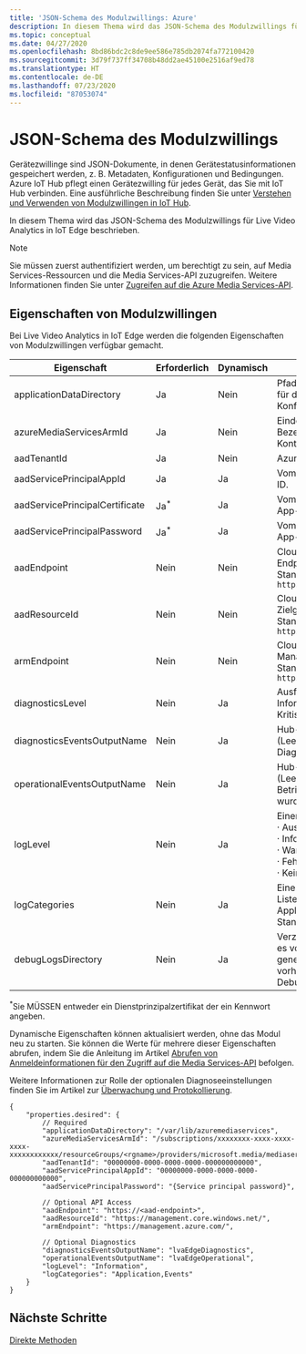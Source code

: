 ```yaml
---
title: 'JSON-Schema des Modulzwillings: Azure'
description: In diesem Thema wird das JSON-Schema des Modulzwillings für Live Video Analytics in IoT Edge beschrieben.
ms.topic: conceptual
ms.date: 04/27/2020
ms.openlocfilehash: 8bd86bdc2c8de9ee586e785db2074fa772100420
ms.sourcegitcommit: 3d79f737ff34708b48dd2ae45100e2516af9ed78
ms.translationtype: HT
ms.contentlocale: de-DE
ms.lasthandoff: 07/23/2020
ms.locfileid: "87053074"
---
```

# <a name="module-twin-json-schema"></a>JSON-Schema des Modulzwillings

Gerätezwillinge sind JSON-Dokumente, in denen Gerätestatusinformationen gespeichert werden, z. B. Metadaten, Konfigurationen und Bedingungen. Azure IoT Hub pflegt einen Gerätezwilling für jedes Gerät, das Sie mit IoT Hub verbinden. Eine ausführliche Beschreibung finden Sie unter [Verstehen und Verwenden von Modulzwillingen in IoT Hub](../../iot-hub/iot-hub-devguide-module-twins.md).

In diesem Thema wird das JSON-Schema des Modulzwillings für Live Video Analytics in IoT Edge beschrieben.

> [!NOTE]
> Sie müssen zuerst authentifiziert werden, um berechtigt zu sein, auf Media Services-Ressourcen und die Media Services-API zuzugreifen. Weitere Informationen finden Sie unter [Zugreifen auf die Azure Media Services-API](../latest/media-services-apis-overview.md#accessing-the-azure-media-services-api).

## <a name="module-twin-properties"></a>Eigenschaften von Modulzwillingen

Bei Live Video Analytics in IoT Edge werden die folgenden Eigenschaften von Modulzwillingen verfügbar gemacht. 

|Eigenschaft |Erforderlich |Dynamisch |BESCHREIBUNG |
|---|---|---|---|
|applicationDataDirectory |Ja |Nein |Pfad zu einem eingebundenen Volume für die dauerhafte Speicherung der Konfiguration. |
|azureMediaServicesArmId |Ja |Nein |Eindeutiger Azure Resource Manager-Bezeichner für das Media Services-Konto.|
|aadTenantId |Ja |Nein |Azure AD-Mandanten-ID für Kunden.|
|aadServicePrincipalAppId |Ja |Ja |Vom Kunden erstellte Azure AD-App-ID.|
|aadServicePrincipalCertificate |Ja<sup>*</sup>  |Ja |Vom Kunden erstelltes Azure AD-App-ID-Zertifikat.|
|aadServicePrincipalPassword |Ja<sup>*</sup>  |Ja |Vom Kunden erstelltes Azure AD-App-ID-Kennwort.|
|aadEndpoint |Nein |Nein |Cloudspezifischer Azure AD-Endpunkt. <br/>Standard: `https://login.microsoftonline.com` |
|aadResourceId |Nein |Nein |Cloudspezifische Azure AD-Zielgruppen-/Ressourcen-ID. <br/>Standard: `https://management.core.windows.net/` |
|armEndpoint |Nein |Nein |Cloudspezifischer Azure Resource Manager-Endpunkt. <br/>Standard: `https://management.azure.com/` |
|diagnosticsLevel |Nein |Ja |Ausführlichkeit von Ereignissen: <br/>Information &#x02758; Warnung &#x02758; Fehler &#x02758; Kritisch &#x02758; Keine |
|diagnosticsEventsOutputName |Nein |Ja |Hub-Ausgabe für Diagnoseereignisse. <br/>(Leere Ausgabe bedeutet, dass keine Diagnosedaten veröffentlicht wurden.)|
|operationalEventsOutputName|Nein|Ja|Hub-Ausgabe für Betriebsereignisse.<br/>(Leere Ausgabe bedeutet, dass keine Betriebsereignisse veröffentlicht wurden.)
|logLevel|Nein|Ja|Einer der folgenden: <br/>&#x000B7; Ausführlich<br/>&#x000B7; Information (Standard)<br/>&#x000B7; Warnung<br/>&#x000B7; Fehler<br/>&#x000B7; Keine|
|logCategories|Nein|Ja|Eine durch Trennzeichen getrennte Liste mit folgenden Einträgen: Application, MediaPipeline, Events <br/>Standardwert: Application, Events|
|debugLogsDirectory|Nein|Ja|Verzeichnis für Debugprotokolle. Wenn es vorhanden ist, werden Protokolle generiert, und wenn es nicht vorhanden ist, werden Debugprotokolle deaktiviert.

<sup>*</sup>Sie MÜSSEN entweder ein Dienstprinzipalzertifikat der ein Kennwort angeben. 

Dynamische Eigenschaften können aktualisiert werden, ohne das Modul neu zu starten. Sie können die Werte für mehrere dieser Eigenschaften abrufen, indem Sie die Anleitung im Artikel [Abrufen von Anmeldeinformationen für den Zugriff auf die Media Services-API](../latest/access-api-howto.md) befolgen. 

Weitere Informationen zur Rolle der optionalen Diagnoseeinstellungen finden Sie im Artikel zur [Überwachung und Protokollierung](monitoring-logging.md).

```
{ 
    "properties.desired": { 
        // Required 
        "applicationDataDirectory": "/var/lib/azuremediaservices", 
        "azureMediaServicesArmId": "/subscriptions/xxxxxxxx-xxxx-xxxx-xxxx-xxxxxxxxxxxx/resourceGroups/<rgname>/providers/microsoft.media/mediaservices/<ams_account>", 
        "aadTenantId": "00000000-0000-0000-0000-000000000000", 
        "aadServicePrincipalAppId": "00000000-0000-0000-0000-000000000000", 
        "aadServicePrincipalPassword": "{Service principal password}", 

        // Optional API Access 
        "aadEndpoint": "https://<aad-endpoint>", 
        "aadResourceId": "https://management.core.windows.net/", 
        "armEndpoint": "https://management.azure.com/", 
        
        // Optional Diagnostics 
        "diagnosticsEventsOutputName": "lvaEdgeDiagnostics",
        "operationalEventsOutputName": "lvaEdgeOperational",
        "logLevel": "Information",
        "logCategories": "Application,Events"
    } 
} 
```

## <a name="next-steps"></a>Nächste Schritte

[Direkte Methoden](direct-methods.md)
